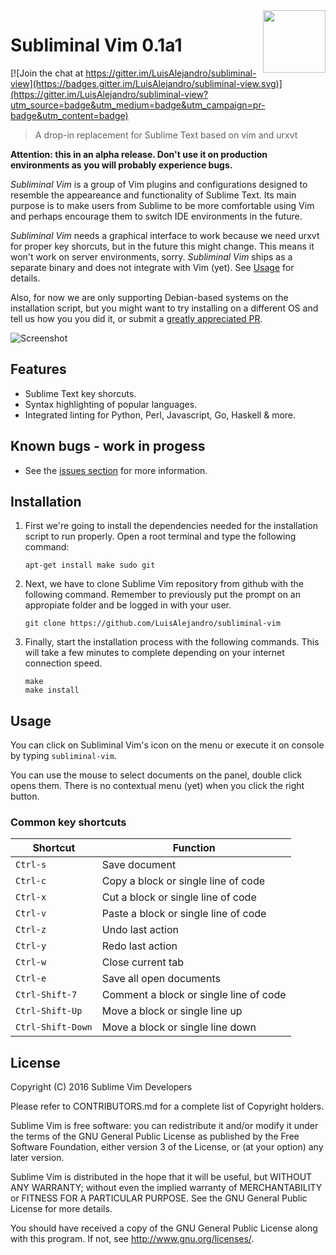 <img align="right" height="100" src="https://cloud.githubusercontent.com/assets/324683/14374725/0a483732-fd23-11e5-9b56-b0e280b20760.png">

# Subliminal Vim 0.1a1

[![Join the chat at https://gitter.im/LuisAlejandro/subliminal-view](https://badges.gitter.im/LuisAlejandro/subliminal-view.svg)](https://gitter.im/LuisAlejandro/subliminal-view?utm_source=badge&utm_medium=badge&utm_campaign=pr-badge&utm_content=badge)

> A drop-in replacement for Sublime Text based on vim and urxvt

**Attention: this in an alpha release. Don't use it on production environments as
you will probably experience bugs.**

*Subliminal Vim* is a group of Vim plugins and configurations designed to resemble
the appeareance and functionality of Sublime Text. Its main purpose is to make
users from Sublime to be more comfortable using Vim and perhaps encourage them
to switch IDE environments in the future.

*Subliminal Vim* needs a graphical interface to work because we need urxvt for
proper key shorcuts, but in the future this might change. This means it won't
work on server environments, sorry. *Subliminal Vim* ships as a separate binary
and does not integrate with Vim (yet). See [Usage](#usage) for details.

Also, for now we are only supporting Debian-based systems on the installation
script, but you might want to try installing on a different OS and tell us how
you you did it, or submit a
[greatly appreciated PR](https://github.com/LuisAlejandro/subliminal-vim/pulls).

![Screenshot](https://cloud.githubusercontent.com/assets/324683/18112460/b9c94b3a-6ef5-11e6-9d11-43df8c950f87.png "Screenshot")

## Features

* Sublime Text key shorcuts.
* Syntax highlighting of popular languages.
* Integrated linting for Python, Perl, Javascript, Go, Haskell & more.


## Known bugs - work in progess

* See the [issues section](https://github.com/LuisAlejandro/subliminal-vim/issues)
for more information.


## Installation

1. First we're going to install the dependencies needed for the installation
script to run properly. Open a root terminal and type the following command:

    ```
    apt-get install make sudo git
    ```

2. Next, we have to clone Sublime Vim repository from github with the following
command. Remember to previously put the prompt on an appropiate folder and be
logged in with your user.

    ```
    git clone https://github.com/LuisAlejandro/subliminal-vim

    ```

3. Finally, start the installation process with the following commands. This
will take a few minutes to complete depending on your internet connection speed.

    ```
    make
    make install
    ```


## Usage

You can click on Subliminal Vim's icon on the menu or execute it on console by
typing `subliminal-vim`.

You can use the mouse to select documents on the panel, double click opens them.
There is no contextual menu (yet) when you click the right button.

### Common key shortcuts

| Shortcut | Function |
| --- | --- |
| `Ctrl-s` | Save document |
| `Ctrl-c` | Copy a block or single line of code |
| `Ctrl-x` | Cut a block or single line of code |
| `Ctrl-v` | Paste a block or single line of code |
| `Ctrl-z` | Undo last action |
| `Ctrl-y` | Redo last action |
| `Ctrl-w` | Close current tab |
| `Ctrl-e` | Save all open documents |
| `Ctrl-Shift-7` | Comment a block or single line of code |
| `Ctrl-Shift-Up` | Move a block or single line up |
| `Ctrl-Shift-Down` | Move a block or single line down |


## License

Copyright (C) 2016 Sublime Vim Developers

Please refer to CONTRIBUTORS.md for a complete list of Copyright holders.

Sublime Vim is free software: you can redistribute it and/or modify it under the
terms of the GNU General Public License as published by the Free Software
Foundation, either version 3 of the License, or (at your option) any later
version.

Sublime Vim is distributed in the hope that it will be useful, but WITHOUT ANY
WARRANTY; without even the implied warranty of MERCHANTABILITY or FITNESS FOR A PARTICULAR PURPOSE.  See the GNU General Public License for more details.

You should have received a copy of the GNU General Public License along with
this program. If not, see http://www.gnu.org/licenses/.
